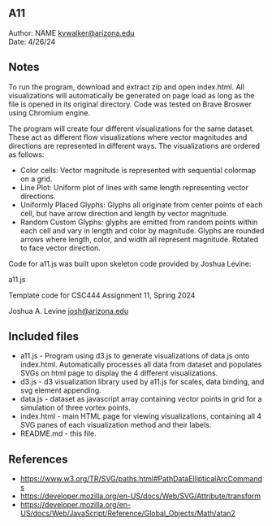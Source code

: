 A11
------------

Author: NAME [kvwalker@arizona.edu](mailto:kvwalker@arizona.edu)  
Date: 4/26/24


## Notes
To run the program, download and extract zip and open index.html. All visualizations will automatically be generated on page load as long as the file is opened in its original directory. Code was tested on Brave Broswer using Chromium engine. 

The program will create four different visualizations for the same dataset. These act as different flow visualizations where vector magnitudes and directions are represented in different ways. The visualizations are ordered as follows:
- Color cells: Vector magnitude is represented with sequential colormap on a grid.
- Line Plot: Uniform plot of lines with same length representing vector directions.
- Uniformly Placed Glyphs: Glyphs all originate from center points of each cell,
    but have arrow direction and length by vector magnitude.
- Random Custom Glyphs: glyphs are emitted from random points within each cell and
    vary in length and color by magnitude. Glyphs are rounded arrows where length,
    color, and width all represent magnitude. Rotated to face vector direction.


Code for a11.js was built upon skeleton code provided by Joshua Levine:

a11.js

Template code for CSC444 Assignment 11, Spring 2024

Joshua A. Levine <josh@arizona.edu>

## Included files

* a11.js - Program using d3.js to generate visualizations of data.js onto index.html. Automatically processes all data from dataset and populates SVGs on html page to display the 4 different visualizations.
* d3.js - d3 visualization library used by a11.js for scales, data binding, and svg element appending.
* data.js - dataset as javascript array containing vector points in grid for a simulation of three vortex points.
* index.html - main HTML page for viewing visualizations, containing all 4 SVG panes of each visualization method and their labels.
* README.md - this file.


## References
- https://www.w3.org/TR/SVG/paths.html#PathDataEllipticalArcCommands
- https://developer.mozilla.org/en-US/docs/Web/SVG/Attribute/transform
- https://developer.mozilla.org/en-US/docs/Web/JavaScript/Reference/Global_Objects/Math/atan2


